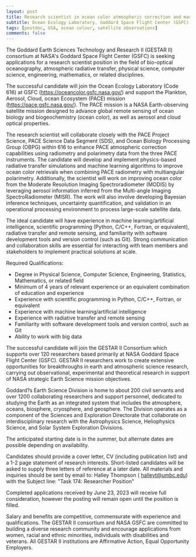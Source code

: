 ```yaml
---
layout: post
title: Research scientist in ocean color atmospheric correction and machine learning (Baltimore, Maryland)
subtitle: Ocean Ecology Laboratory, Goddard Space Flight Center (GSFC)
tags: [postdoc, USA, ocean colour, satellite observations]
comments: false
---
```

The Goddard Earth Sciences Technology and Research II (GESTAR II)
consortium at NASA's Goddard Space Flight Center (GSFC) is seeking
applications for a research scientist position in the field of bio-optical
oceanography, atmospheric radiative transfer, physical science, computer
science, engineering, mathematics, or related disciplines.

The successful candidate will join the Ocean Ecology Laboratory (Code 616)
at GSFC (https://oceancolor.gsfc.nasa.gov/) and support the Plankton,
Aerosol, Cloud, ocean Ecosystem (PACE) mission (https://pace.gsfc.nasa.gov/).
The PACE mission is a NASA Earth-observing satellite mission designed to
advance global remote sensing of ocean biology and biogeochemistry (ocean
color), as well as aerosol and cloud optical properties.

The research scientist will collaborate closely with the PACE Project
Science, PACE Science Data Segment (SDS), and Ocean Biology Processing
Group (OBPG) within 616 to enhance PACE atmospheric correction capabilities
using radiometry and polarimetry data from the three PACE instruments. The
candidate will develop and implement physics-based radiative transfer
simulations and machine learning algorithms to improve ocean color
retrievals when combining PACE radiometry with multiangular polarimetry.
Additionally, the scientist will work on improving ocean color from the
Moderate Resolution Imaging Spectroradiometer (MODIS) by leveraging aerosol
information inferred from the Multi-angle Imaging SpectroRadiometer (MISR).
The work will also involve developing Bayesian inference techniques,
uncertainty quantification, and validation in an operational processing
environment to process large-scale satellite data.

The ideal candidate will have experience in machine learning/artificial
intelligence, scientific programming (Python, C/C++, Fortran, or
equivalent), radiative transfer and remote sensing, and familiarity with
software development tools and version control (such as Git). Strong
communication and collaboration skills are essential for interacting with
team members and stakeholders to implement practical solutions at scale.

Required Qualifications:

   - Degree in Physical Science, Computer Science, Engineering, Statistics,
   Mathematics, or related field
   - Minimum of 4 years of relevant experience or an equivalent combination
   of education and experience 
   - Experience with scientific programming in Python, C/C++, Fortran, or
   equivalent 
   - Experience with machine learning/artificial intelligence
   - Experience with radiative transfer and remote sensing
   - Familiarity with software development tools and version control, such as Git
   - Ability to work with big data

The successful candidate will join the GESTAR II Consortium which supports
over 120 researchers based primarily at NASA Goddard Space Flight Center
(GSFC). GESTAR II researchers work to create extensive opportunities for
breakthroughs in earth and atmospheric science research, carrying out
observational, experimental and theoretical research in support of NASA
strategic Earth Science mission objectives.

Goddard?s Earth Science Division is home to about 200 civil servants and
over 1200 collaborating researchers and support personnel, dedicated to
studying the Earth as an integrated system that includes the atmosphere,
oceans, biosphere, cryosphere, and geosphere. The Division operates as a
component of the Sciences and Exploration Directorate that collaborate on
interdisciplinary research with the Astrophysics Science, Heliophysics
Science, and Solar System Exploration Divisions.

The anticipated starting date is in the summer, but alternate dates are
possible depending on availability.

Candidates should provide a cover letter, CV (including publication list)
and a 1-2 page statement of research interests. Short-listed candidates
will be asked to supply three letters of reference at a later date. All
materials and inquiries should be sent by email to: Halley Thompson (
halleyt@umbc.edu) with the Subject line: "Task 174: Researcher Position"

Completed applications received by June 23, 2023 will receive full
consideration, however the posting will remain open until the position is
filled.

Salary and benefits are competitive, commensurate with experience and
qualifications. The GESTAR II consortium and NASA GSFC are committed to
building a diverse research community and encourage applications from
women, racial and ethnic minorities, individuals with disabilities and
veterans. All GESTAR II institutions are Affirmative Action, Equal
Opportunity Employers.
